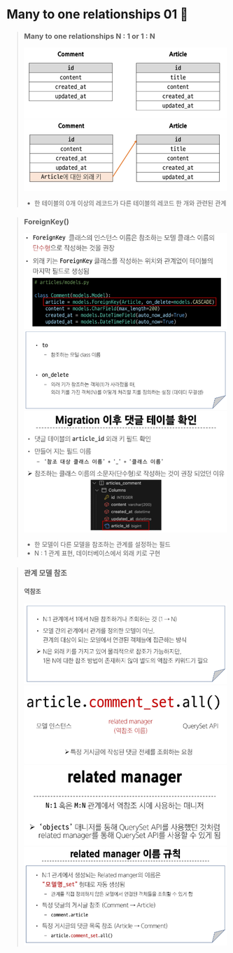 # Many to one relationships 01 🚀

> ### Many to one relationships N : 1 or 1 : N
> ![img.png](image/img.png)
> ![img_1.png](image/img_1.png)
> - 한 테이블의 0개 이상의 레코드가 다른 테이블의 레코드 한 개와 관련된 관계

> ### ForeignKey()
> ![img_2.png](image/img_2.png)
> ![img_3.png](image/img_3.png)
> ![img_4.png](image/img_4.png)
> - 한 모델이 다른 모델을 참조하는 관계를 설정하는 필드
> - N : 1 관계 표현, 데이터베이스에서 외래 키로 구현

> ### 관계 모델 참조
> #### 역참조
> ![img_5.png](image/img_5.png)
> ![img_6.png](image/img_6.png)
> ![img_7.png](image/img_7.png)
> ![img_8.png](image/img_8.png)